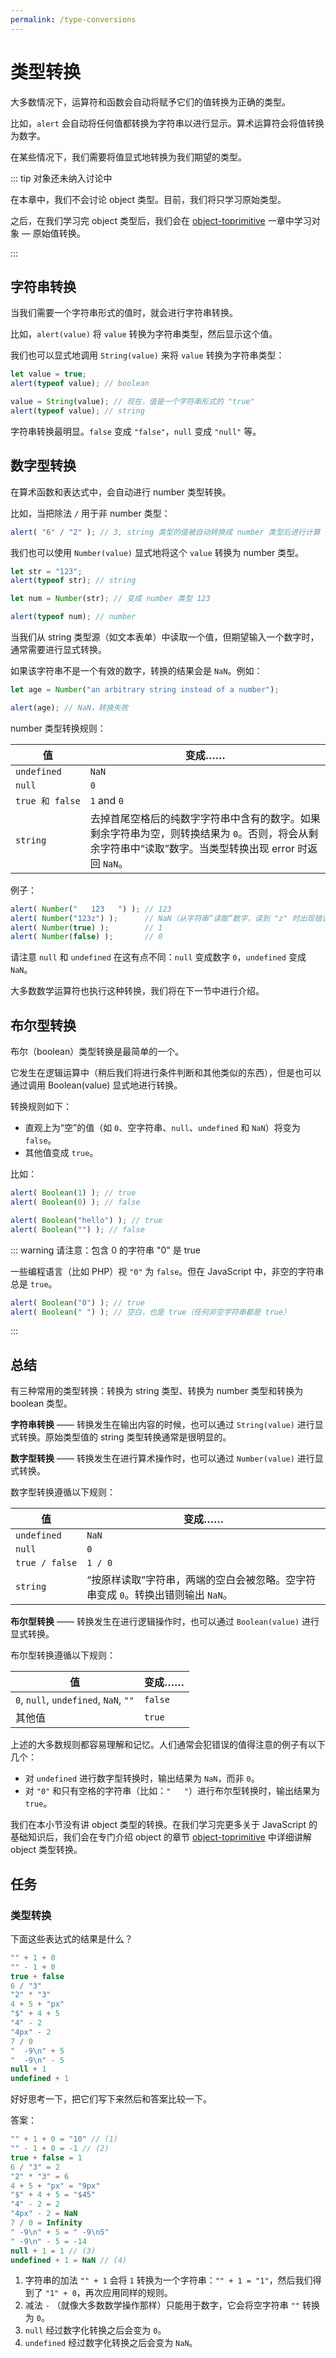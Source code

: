 ```yaml
---
permalink: /type-conversions
---
```


# 类型转换

大多数情况下，运算符和函数会自动将赋予它们的值转换为正确的类型。

比如，`alert` 会自动将任何值都转换为字符串以进行显示。算术运算符会将值转换为数字。

在某些情况下，我们需要将值显式地转换为我们期望的类型。

::: tip 对象还未纳入讨论中

在本章中，我们不会讨论 object 类型。目前，我们将只学习原始类型。

之后，在我们学习完 object 类型后，我们会在 [object-toprimitive](/object-toprimitive) 一章中学习对象 — 原始值转换。

:::

## 字符串转换

当我们需要一个字符串形式的值时，就会进行字符串转换。

比如，`alert(value)` 将 `value` 转换为字符串类型，然后显示这个值。

我们也可以显式地调用 `String(value)` 来将 `value` 转换为字符串类型：

```js {4-5}
let value = true;
alert(typeof value); // boolean

value = String(value); // 现在，值是一个字符串形式的 "true"
alert(typeof value); // string
```

字符串转换最明显。`false` 变成 `"false"`，`null` 变成 `"null"` 等。

## 数字型转换

在算术函数和表达式中，会自动进行 number 类型转换。

比如，当把除法 `/` 用于非 number 类型：

```js
alert( "6" / "2" ); // 3, string 类型的值被自动转换成 number 类型后进行计算
```

我们也可以使用 `Number(value)` 显式地将这个 `value` 转换为 number 类型。

```js
let str = "123";
alert(typeof str); // string

let num = Number(str); // 变成 number 类型 123

alert(typeof num); // number
```

当我们从 string 类型源（如文本表单）中读取一个值，但期望输入一个数字时，通常需要进行显式转换。

如果该字符串不是一个有效的数字，转换的结果会是 `NaN`。例如：

```js
let age = Number("an arbitrary string instead of a number");

alert(age); // NaN，转换失败
```

number 类型转换规则：

| 值 | 变成…… |
| --- | --- |
| `undefined` | `NaN` |
| `null` | `0` |
|<code>true&nbsp;和&nbsp;false</code> | `1` and `0` |
| `string` | 去掉首尾空格后的纯数字字符串中含有的数字。如果剩余字符串为空，则转换结果为 `0`。否则，将会从剩余字符串中“读取”数字。当类型转换出现 error 时返回 `NaN`。 |

例子：

```js
alert( Number("   123   ") ); // 123
alert( Number("123z") );      // NaN（从字符串“读取”数字，读到 "z" 时出现错误）
alert( Number(true) );        // 1
alert( Number(false) );       // 0
```

请注意 `null` 和 `undefined` 在这有点不同：`null` 变成数字 `0`，`undefined` 变成 `NaN`。

大多数数学运算符也执行这种转换，我们将在下一节中进行介绍。

## 布尔型转换

布尔（boolean）类型转换是最简单的一个。

它发生在逻辑运算中（稍后我们将进行条件判断和其他类似的东西），但是也可以通过调用 Boolean(value) 显式地进行转换。

转换规则如下：

- 直观上为“空”的值（如 `0`、空字符串、`null`、`undefined` 和 `NaN`）将变为 `false`。
- 其他值变成 `true`。

比如：

```js
alert( Boolean(1) ); // true
alert( Boolean(0) ); // false

alert( Boolean("hello") ); // true
alert( Boolean("") ); // false
```

::: warning 请注意：包含 0 的字符串 "0" 是 true

一些编程语言（比如 PHP）视 `"0"` 为 `false`。但在 JavaScript 中，非空的字符串总是 `true`。

```js
alert( Boolean("0") ); // true
alert( Boolean(" ") ); // 空白，也是 true（任何非空字符串都是 true）
```

:::

## 总结

有三种常用的类型转换：转换为 string 类型、转换为 number 类型和转换为 boolean 类型。

**字符串转换** —— 转换发生在输出内容的时候，也可以通过 `String(value)` 进行显式转换。原始类型值的 string 类型转换通常是很明显的。

**数字型转换** —— 转换发生在进行算术操作时，也可以通过 `Number(value)` 进行显式转换。

数字型转换遵循以下规则：

| 值 |  变成…… |
|-------|-------------|
| `undefined` | `NaN` |
| `null` | `0` |
| <code>true&nbsp;/&nbsp;false</code> | `1 / 0` |
| `string` | “按原样读取”字符串，两端的空白会被忽略。空字符串变成 `0`。转换出错则输出 `NaN`。 |

**布尔型转换** —— 转换发生在进行逻辑操作时，也可以通过 `Boolean(value)` 进行显式转换。

布尔型转换遵循以下规则：

| 值 |  变成…… |
|-------|-------------|
| `0`, `null`, `undefined`, `NaN`, `""` | `false` |
| 其他值 | `true` |


上述的大多数规则都容易理解和记忆。人们通常会犯错误的值得注意的例子有以下几个：

- 对 `undefined` 进行数字型转换时，输出结果为 `NaN`，而非 `0`。
- 对 `"0"` 和只有空格的字符串（比如：`"   "`）进行布尔型转换时，输出结果为 `true`。

我们在本小节没有讲 object 类型的转换。在我们学习完更多关于 JavaScript 的基础知识后，我们会在专门介绍 object 的章节 [object-toprimitive](/object-toprimitive) 中详细讲解 object 类型转换。

## 任务

### 类型转换

下面这些表达式的结果是什么？

```js
"" + 1 + 0
"" - 1 + 0
true + false
6 / "3"
"2" * "3"
4 + 5 + "px"
"$" + 4 + 5
"4" - 2
"4px" - 2
7 / 0
"  -9\n" + 5
"  -9\n" - 5
null + 1
undefined + 1
```

好好思考一下，把它们写下来然后和答案比较一下。

答案：

```js
"" + 1 + 0 = "10" // (1)
"" - 1 + 0 = -1 // (2)
true + false = 1
6 / "3" = 2
"2" * "3" = 6
4 + 5 + "px" = "9px"
"$" + 4 + 5 = "$45"
"4" - 2 = 2
"4px" - 2 = NaN
7 / 0 = Infinity
" -9\n" + 5 = " -9\n5"
" -9\n" - 5 = -14
null + 1 = 1 // (3)
undefined + 1 = NaN // (4)
```

1. 字符串的加法 `"" + 1` 会将 `1` 转换为一个字符串：`"" + 1 = "1"`，然后我们得到了 `"1" + 0`，再次应用同样的规则。
2. 减法 `-` （就像大多数数学操作那样）只能用于数字，它会将空字符串 `""` 转换为 `0`。
3. `null` 经过数字化转换之后会变为 `0`。
4. `undefined` 经过数字化转换之后会变为 `NaN`。
